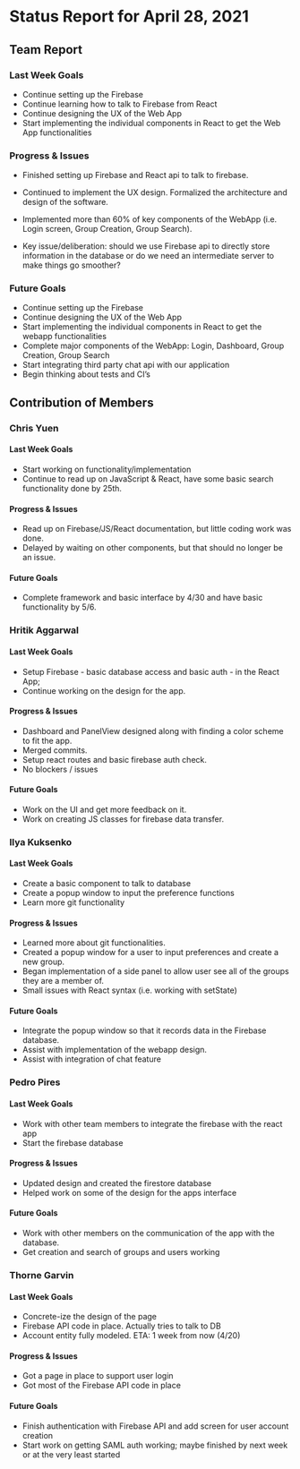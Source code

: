 # Status Report for April 28, 2021

## Team Report

### Last Week Goals

- Continue setting up the Firebase
- Continue learning how to talk to Firebase from React
- Continue designing the UX of the Web App
- Start implementing the individual components in React to get the Web App
  functionalities

### Progress & Issues

- Finished setting up Firebase and React api to talk to firebase.
- Continued to implement the UX design. Formalized the architecture and design
  of the software.
- Implemented more than 60% of key components of the WebApp (i.e. Login screen,
  Group Creation, Group Search).

- Key issue/deliberation: should we use Firebase api to directly store
  information in the database or do we need an intermediate server to make
  things go smoother?

### Future Goals

- Continue setting up the Firebase
- Continue designing the UX of the Web App
- Start implementing the individual components in React to get the webapp
  functionalities
- Complete major components of the WebApp: Login, Dashboard, Group Creation,
  Group Search
- Start integrating third party chat api with our application
- Begin thinking about tests and CI’s

## Contribution of Members

### Chris Yuen

#### Last Week Goals

- Start working on functionality/implementation
- Continue to read up on JavaScript & React, have some basic search
  functionality done by 25th.

#### Progress & Issues

- Read up on Firebase/JS/React documentation, but little coding work was done.
- Delayed by waiting on other components, but that should no longer be an issue.

#### Future Goals

- Complete framework and basic interface by 4/30 and have basic functionality by
  5/6.

### Hritik Aggarwal

#### Last Week Goals

- Setup Firebase - basic database access and basic auth - in the React App;
- Continue working on the design for the app.

#### Progress & Issues

- Dashboard and PanelView designed along with finding a color scheme to fit the
  app.
- Merged commits.
- Setup react routes and basic firebase auth check.
- No blockers / issues

#### Future Goals

- Work on the UI and get more feedback on it.
- Work on creating JS classes for firebase data transfer.

### Ilya Kuksenko

#### Last Week Goals

- Create a basic component to talk to database
- Create a popup window to input the preference functions
- Learn more git functionality

#### Progress & Issues

- Learned more about git functionalities.
- Created a popup window for a user to input preferences and create a new group.
- Began implementation of a side panel to allow user see all of the groups they
  are a member of.
- Small issues with React syntax (i.e. working with setState)

#### Future Goals

- Integrate the popup window so that it records data in the Firebase database.
- Assist with implementation of the webapp design.
- Assist with integration of chat feature

### Pedro Pires

#### Last Week Goals

- Work with other team members to integrate the firebase with the react app
- Start the firebase database

#### Progress & Issues

- Updated design and created the firestore database
- Helped work on some of the design for the apps interface

#### Future Goals

- Work with other members on the communication of the app with the database.
- Get creation and search of groups and users working

### Thorne Garvin

#### Last Week Goals

- Concrete-ize the design of the page
- Firebase API code in place. Actually tries to talk to DB
- Account entity fully modeled. ETA: 1 week from now (4/20)

#### Progress & Issues

- Got a page in place to support user login
- Got most of the Firebase API code in place

#### Future Goals

- Finish authentication with Firebase API and add screen for user account
  creation
- Start work on getting SAML auth working; maybe finished by next week or at the
  very least started
